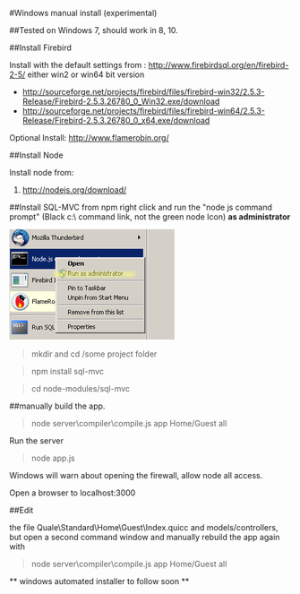 #Windows manual install (experimental)

##Tested on Windows 7, should work in 8, 10.

##Install Firebird

Install with the default settings from :
http://www.firebirdsql.org/en/firebird-2-5/  either win2 or win64 bit version 
* http://sourceforge.net/projects/firebird/files/firebird-win32/2.5.3-Release/Firebird-2.5.3.26780_0_Win32.exe/download
* http://sourceforge.net/projects/firebird/files/firebird-win64/2.5.3-Release/Firebird-2.5.3.26780_0_x64.exe/download

Optional Install:
http://www.flamerobin.org/


##Install Node

Install node from:

1. http://nodejs.org/download/


##Install SQL-MVC from npm
right click and run the "node js command prompt" (Black c:\ command link, not the green node Icon) **as administrator**

![run-node as admin](https://github.com/quale-quest/sql-mvc/blob/master/doc/win/win-run-as-admin.png "run node as admin")
>mkdir and cd /some project folder

>npm install sql-mvc

>cd node-modules/sql-mvc

##manually build the app.

>node  server\compiler\compile.js app Home/Guest all

Run the server

>node app.js

Windows will warn about opening the firewall, allow node all access. 

Open a browser to localhost:3000

##Edit

the file Quale\Standard\Home\Guest\Index.quicc  and models/controllers, but open a second command window and 
manually rebuild the app again with 

>node  server\compiler\compile.js app Home/Guest all



** windows automated installer to follow soon **



